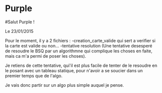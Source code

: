 # Purple

#Salut Purple !

Le 23/01/2015

Pour le moment, il y a 2 fichiers :
    -creation_carte_valide qui sert a verifier si la carte est valide ou non...
    -tentative resolution (Une tentative desesperé de resoudre le BSQ par un algorithmne qui complique les choses en faite,
mais ca m'a permi de poser les choses).

Je retiens de cette tentative, qui'il est plus facile de tenter de le resoudre en le posant avec un tableau statique, pour n'avoir
a se soucier dans un premier temps que de l'algo.

Je vais donc partir sur un algo plus simple auquel je pense.

